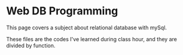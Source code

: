 # Web DB Programming

This page covers a subject about relational database with mySql.

These files are the codes I've learned during class hour, and they are divided by function.
